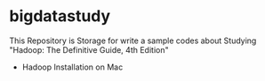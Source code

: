 # bigdatastudy
This Repository is Storage for write a sample codes about Studying "Hadoop: The Definitive Guide, 4th Edition"

* Hadoop Installation on Mac

